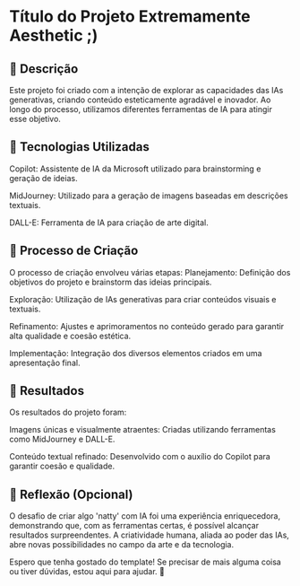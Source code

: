 # Título do Projeto Extremamente Aesthetic ;)

## 📒 Descrição
Este projeto foi criado com a intenção de explorar as capacidades das IAs generativas, criando conteúdo esteticamente agradável e inovador. Ao longo do processo, utilizamos diferentes ferramentas de IA para atingir esse objetivo.

## 🤖 Tecnologias Utilizadas
Copilot: Assistente de IA da Microsoft utilizado para brainstorming e geração de ideias.

MidJourney: Utilizado para a geração de imagens baseadas em descrições textuais.

DALL-E: Ferramenta de IA para criação de arte digital.
## 🧐 Processo de Criação
O processo de criação envolveu várias etapas:
Planejamento: Definição dos objetivos do projeto e brainstorm das ideias principais.

Exploração: Utilização de IAs generativas para criar conteúdos visuais e textuais.

Refinamento: Ajustes e aprimoramentos no conteúdo gerado para garantir alta qualidade e coesão estética.

Implementação: Integração dos diversos elementos criados em uma apresentação final.

## 🚀 Resultados
Os resultados do projeto foram:

Imagens únicas e visualmente atraentes: Criadas utilizando ferramentas como MidJourney e DALL-E.

Conteúdo textual refinado: Desenvolvido com o auxílio do Copilot para garantir coesão e qualidade.
## 💭 Reflexão (Opcional)
O desafio de criar algo 'natty' com IA foi uma experiência enriquecedora, demonstrando que, com as ferramentas certas, é possível alcançar resultados surpreendentes. A criatividade humana, aliada ao poder das IAs, abre novas possibilidades no campo da arte e da tecnologia.

Espero que tenha gostado do template! Se precisar de mais alguma coisa ou tiver dúvidas, estou aqui para ajudar. 🚀
